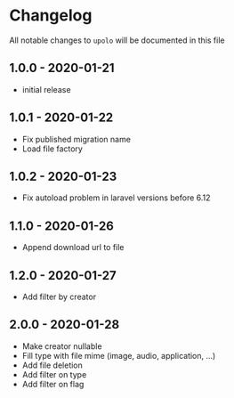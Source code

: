 # Changelog

All notable changes to `upolo` will be documented in this file

## 1.0.0 - 2020-01-21

- initial release

## 1.0.1 - 2020-01-22

- Fix published migration name
- Load file factory

## 1.0.2 - 2020-01-23

- Fix autoload problem in laravel versions before 6.12

## 1.1.0 - 2020-01-26

- Append download url to file

## 1.2.0 - 2020-01-27

- Add filter by creator

## 2.0.0 - 2020-01-28

- Make creator nullable
- Fill type with file mime (image, audio, application, ...)
- Add file deletion
- Add filter on type
- Add filter on flag
